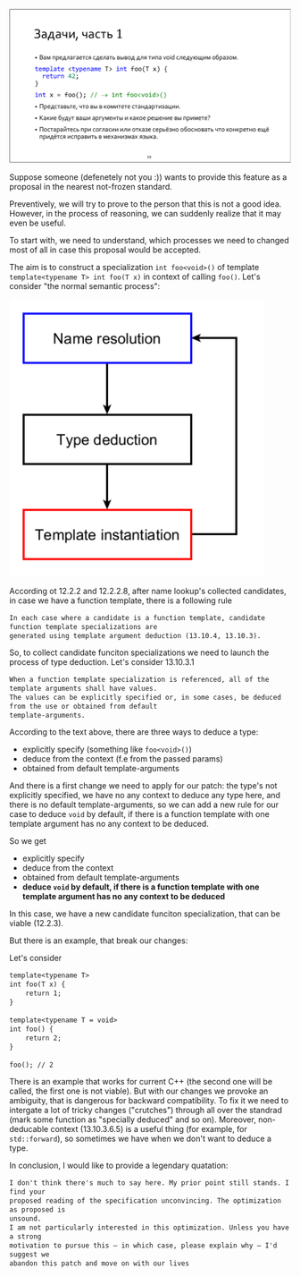 ![task_1](pics/task_1.png)

Suppose someone (defenetely not you :)) wants to provide this feature as a proposal in the nearest not-frozen standard. 

Preventively, we will try to prove to the person that this is not a good idea. However, in the process of reasoning, we can suddenly realize that it may even be useful.

To start with, we need to understand, which processes we need to changed most of all in case this proposal would be accepted. 

The aim is to construct a specialization `int foo<void>()` of template `template<typename T> int foo(T x)` in context of calling `foo()`. Let's consider "the normal semantic process":

![Normal Semantic Process](pics/NSP.png)

According ot 12.2.2 and 12.2.2.8, after name lookup's collected candidates, in case we have a function template, there is a following rule 

```
In each case where a candidate is a function template, candidate function template specializations are
generated using template argument deduction (13.10.4, 13.10.3).
```

So, to collect candidate funciton specializations we need to launch the process of type deduction. Let's consider 13.10.3.1

```
When a function template specialization is referenced, all of the template arguments shall have values.
The values can be explicitly specified or, in some cases, be deduced from the use or obtained from default
template-arguments.
```

According to the text above, there are three ways to deduce a type: 
* explicitly specify (something like `foo<void>()`)
* deduce from the context (f.e from the passed params)
* obtained from default template-arguments

And there is a first change we need to apply for our patch: the type's not explicitly specified, we have no any context to deduce any type here, 
and there is no default template-arguments, so we can add a new rule for our case to deduce `void` by default, if there is a function template with one template 
argument has no any context to be deduced.

So we get

* explicitly specify
* deduce from the context 
* obtained from default template-arguments
* **deduce `void` by default, if there is a function template with one template argument has no any context to be deduced**

In this case, we have a new candidate funciton specialization, that can be viable (12.2.3).

But there is an example, that break our changes:

Let's consider

```
template<typename T>
int foo(T x) {
    return 1;
}

template<typename T = void> 
int foo() {
    return 2;
}

foo(); // 2
```

There is an example that works for current C++ (the second one will be called, the first one is not viable). But with our changes we provoke an ambiguity,
that is dangerous for backward compatibility. To fix it we need to intergate a lot of tricky changes ("crutches") through all over the standrad (mark some 
function as "specially deduced" and so on). Moreover, non-deducable context (13.10.3.6.5) is a useful thing (for example, for `std::forward`), so sometimes 
we have when we don't want to deduce a type.

In conclusion, I would like to provide a legendary quatation:

```
I don't think there's much to say here. My prior point still stands. I find your
proposed reading of the specification unconvincing. The optimization as proposed is
unsound.
I am not particularly interested in this optimization. Unless you have a strong
motivation to pursue this – in which case, please explain why – I'd suggest we
abandon this patch and move on with our lives
```